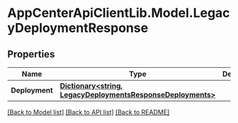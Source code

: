 # AppCenterApiClientLib.Model.LegacyDeploymentResponse
## Properties

Name | Type | Description | Notes
------------ | ------------- | ------------- | -------------
**Deployment** | [**Dictionary&lt;string, LegacyDeploymentsResponseDeployments&gt;**](LegacyDeploymentsResponseDeployments.md) |  | [optional] 

[[Back to Model list]](../README.md#documentation-for-models) [[Back to API list]](../README.md#documentation-for-api-endpoints) [[Back to README]](../README.md)

